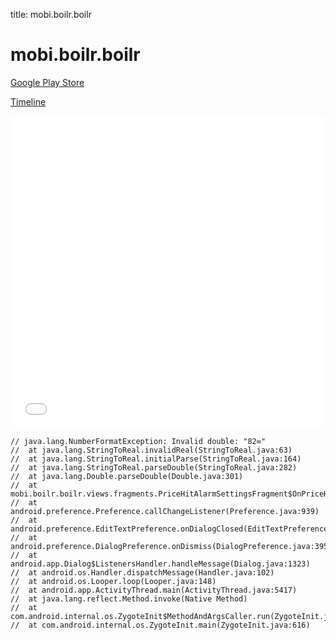 title: mobi.boilr.boilr

# mobi.boilr.boilr

[Google Play Store](https://play.google.com/store/apps/details?id=mobi.boilr.boilr)

[Timeline](./vis-timeline.html)

<iframe src="./vis-timeline.html" width="100%" height="500px" style="border:none;"></iframe>

```
// java.lang.NumberFormatException: Invalid double: "82∞"
// 	at java.lang.StringToReal.invalidReal(StringToReal.java:63)
// 	at java.lang.StringToReal.initialParse(StringToReal.java:164)
// 	at java.lang.StringToReal.parseDouble(StringToReal.java:282)
// 	at java.lang.Double.parseDouble(Double.java:301)
// 	at mobi.boilr.boilr.views.fragments.PriceHitAlarmSettingsFragment$OnPriceHitSettingsPreferenceChangeListener.onPreferenceChange(PriceHitAlarmSettingsFragment.java:25)
// 	at android.preference.Preference.callChangeListener(Preference.java:939)
// 	at android.preference.EditTextPreference.onDialogClosed(EditTextPreference.java:145)
// 	at android.preference.DialogPreference.onDismiss(DialogPreference.java:395)
// 	at android.app.Dialog$ListenersHandler.handleMessage(Dialog.java:1323)
// 	at android.os.Handler.dispatchMessage(Handler.java:102)
// 	at android.os.Looper.loop(Looper.java:148)
// 	at android.app.ActivityThread.main(ActivityThread.java:5417)
// 	at java.lang.reflect.Method.invoke(Native Method)
// 	at com.android.internal.os.ZygoteInit$MethodAndArgsCaller.run(ZygoteInit.java:726)
// 	at com.android.internal.os.ZygoteInit.main(ZygoteInit.java:616)

```



